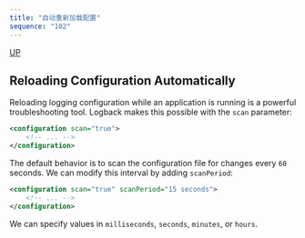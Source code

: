 ```yaml
---
title: "自动重新加载配置"
sequence: "102"
---
```


[UP](/java-logging.html)


## Reloading Configuration Automatically

Reloading logging configuration while an application is running is a powerful troubleshooting tool.
Logback makes this possible with the `scan` parameter:

```xml
<configuration scan="true">
    <!-- ... -->
</configuration>
```

The default behavior is to scan the configuration file for changes every `60` seconds.
We can modify this interval by adding `scanPeriod`:

```xml
<configuration scan="true" scanPeriod="15 seconds">
    <!-- ... -->
</configuration>
```

We can specify values in `milliseconds`, `seconds`, `minutes`, or `hours`.
